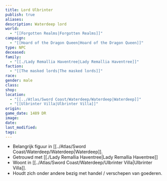 ```yaml
---
title: Lord Ulbrinter
publish: true
aliases: 
description: Waterdeep lord
world:
  - "[[Forgotten Realms|Forgotten Realms]]"
campaign:
  - "[[Hoard of the Dragon Queen|Hoard of the Dragon Queen]]"
type: NPC
deceased: 
family:
  - "[[./Lady Remallia Haventree|Lady Remallia Haventree]]"
faction:
  - "[[The masked lords|The masked lords]]"
race: 
gender: male
class: 
shop: 
location:
  - "[[../Atlas/Sword Coast/Waterdeep/Waterdeep|Waterdeep]]"
  - "[[Ulbrinter Villa|Ulbrinter Villa]]"
origin: 
game_date: 1489 DR
image: 
date: 
last_modified: 
tags: 
---
```

* Belangrijk figuur in [[../Atlas/Sword Coast/Waterdeep/Waterdeep|Waterdeep]].
* Getrouwd met [[./Lady Remallia Haventree|Lady Remallia Haventree]] 
* Woont in [[../Atlas/Sword Coast/Waterdeep/Ulbrinter Villa|Ulbrinter Villa]].
* Houdt zich onder andere bezig met handel / verschepen van goederen.


